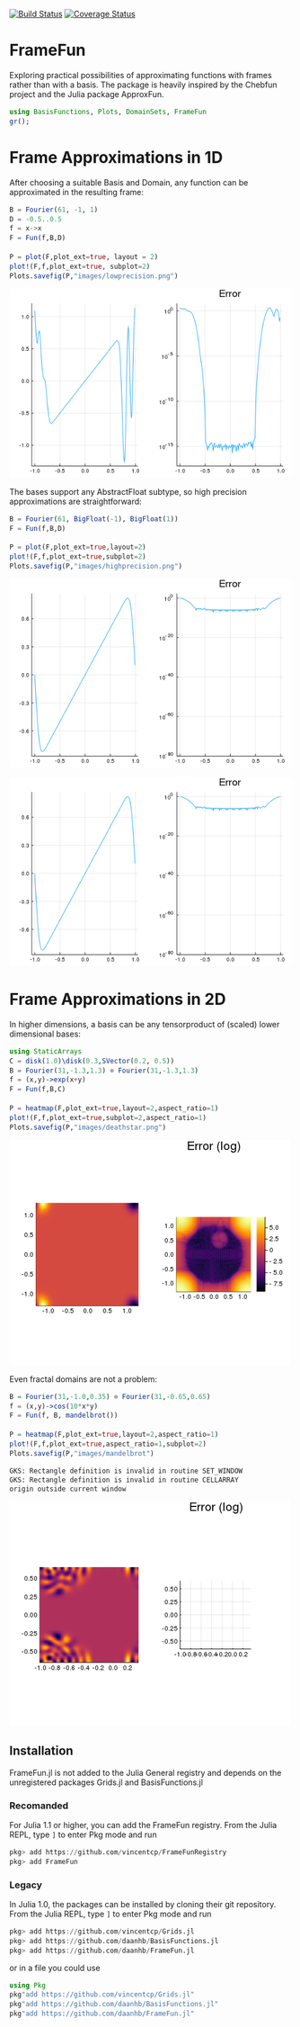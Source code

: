 
[![Build Status](https://travis-ci.org/daanhb/FrameFun.jl.svg?branch=master)](https://travis-ci.org/daanhb/FrameFun.jl)
[![Coverage Status](https://coveralls.io/repos/github/daanhb/FrameFun.jl/badge.svg)](https://coveralls.io/github/daanhb/FrameFun.jl)

FrameFun
========

Exploring practical possibilities of approximating functions with frames rather than with a basis. The package is heavily inspired by the Chebfun project and the Julia package ApproxFun.


```julia
using BasisFunctions, Plots, DomainSets, FrameFun
gr();
```

# Frame Approximations in 1D

After choosing a suitable Basis and Domain, any function can be approximated in the resulting frame:


```julia
B = Fourier(61, -1, 1)
D = -0.5..0.5
f = x->x
F = Fun(f,B,D)

P = plot(F,plot_ext=true, layout = 2)
plot!(F,f,plot_ext=true, subplot=2)
Plots.savefig(P,"images/lowprecision.png")
```

![](images/lowprecision.png)

The bases support any AbstractFloat subtype, so high precision approximations are straightforward:



```julia
B = Fourier(61, BigFloat(-1), BigFloat(1))
F = Fun(f,B,D)

P = plot(F,plot_ext=true,layout=2)
plot!(F,f,plot_ext=true,subplot=2)
Plots.savefig(P,"images/highprecision.png")
```

![](images/highprecision.png)

![](images/highprecision.png)

# Frame Approximations in 2D

In higher dimensions, a basis can be any tensorproduct of (scaled) lower dimensional bases:


```julia
using StaticArrays
C = disk(1.0)\disk(0.3,SVector(0.2, 0.5))
B = Fourier(31,-1.3,1.3) ⊗ Fourier(31,-1.3,1.3)
f = (x,y)->exp(x+y)
F = Fun(f,B,C)

P = heatmap(F,plot_ext=true,layout=2,aspect_ratio=1)
plot!(F,f,plot_ext=true,subplot=2,aspect_ratio=1)
Plots.savefig(P,"images/deathstar.png")
```

![](images/deathstar.png)

Even fractal domains are not a problem:


```julia
B = Fourier(31,-1.0,0.35) ⊗ Fourier(31,-0.65,0.65)
f = (x,y)->cos(10*x*y)
F = Fun(f, B, mandelbrot())

P = heatmap(F,plot_ext=true,layout=2,aspect_ratio=1)
plot!(F,f,plot_ext=true,aspect_ratio=1,subplot=2)
Plots.savefig(P,"images/mandelbrot")
```

    GKS: Rectangle definition is invalid in routine SET_WINDOW
    GKS: Rectangle definition is invalid in routine CELLARRAY
    origin outside current window


![](images/mandelbrot.png)


## Installation

FrameFun.jl is not added to the Julia General registry and depends on the unregistered packages Grids.jl and BasisFunctions.jl

### Recomanded
For Julia 1.1 or higher, you can add the FrameFun registry.
From the Julia REPL, type `]` to enter Pkg mode and run

```julia
pkg> add https://github.com/vincentcp/FrameFunRegistry
pkg> add FrameFun
```

### Legacy
In Julia 1.0, the packages can be installed by cloning their git repository. From the Julia REPL, type `]` to enter Pkg mode and run

```julia
pkg> add https://github.com/vincentcp/Grids.jl
pkg> add https://github.com/daanhb/BasisFunctions.jl
pkg> add https://github.com/daanhb/FrameFun.jl
```

or in a file you could use

```julia
using Pkg
pkg"add https://github.com/vincentcp/Grids.jl"
pkg"add https://github.com/daanhb/BasisFunctions.jl"
pkg"add https://github.com/daanhb/FrameFun.jl"
```
